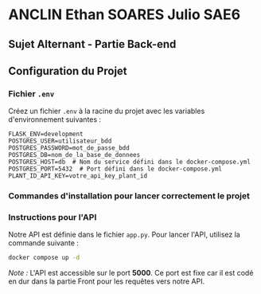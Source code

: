 # ANCLIN Ethan SOARES Julio SAE6
## Sujet Alternant - Partie Back-end

## Configuration du Projet

### Fichier `.env`

Créez un fichier `.env` à la racine du projet avec les variables d'environnement suivantes :

```plaintext
FLASK_ENV=development
POSTGRES_USER=utilisateur_bdd
POSTGRES_PASSWORD=mot_de_passe_bdd
POSTGRES_DB=nom_de_la_base_de_donnees
POSTGRES_HOST=db  # Nom du service défini dans le docker-compose.yml
POSTGRES_PORT=5432  # Port défini dans le docker-compose.yml
PLANT_ID_API_KEY=votre_api_key_plant_id
``` 
### Commandes d'installation pour lancer correctement le projet






### Instructions pour l'API

Notre API est définie dans le fichier `app.py`. Pour lancer l'API, utilisez la commande suivante :

```bash
docker compose up -d
```

*Note :* L'API est accessible sur le port **5000**. Ce port est fixe car il est codé en dur dans la partie Front pour les requêtes vers notre API.


